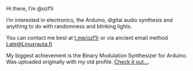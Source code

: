 Hi there, I’m @ozf1r

I’m interested in electronics, the Arduino, digital audio synthesis and anything to do with 
randomness and blinking lights.

You can contact me best at [t.me/ozf1r](https://t.me/ozf1r) or via ancient email method Late@Linuxrauta.fi

My biggest achievement is the Binary Modulation Synthesizer for Arduino. Was uploaded originally with my old profile. [Check it out...](https://github.com/ozf1r/bitwisesynth).
<!---
ozf1r/ozf1r is a ✨ special ✨ repository because its `README.md` (this file) appears on your GitHub profile.
You can click the Preview link to take a look at your changes.
--->

